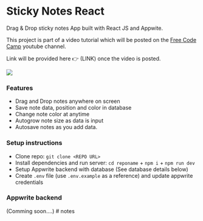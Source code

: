 # Sticky Notes React

Drag & Drop sticky notes App built with React JS and Appwite.

This project is part of a video tutorial which will be posted on the [Free Code Camp](https://www.youtube.com/@freecodecamp) youtube channel.

Link will be provided here 👉 (LINK) once the video is posted.

<img src="demo.gif"/>

### Features

-   Drag and Drop notes anywhere on screen
-   Save note data, position and color in database
-   Change note color at anytime
-   Autogrow note size as data is input
-   Autosave notes as you add data.

### Setup instructions

-   Clone repo: `git clone <REPO URL>`
-   Install dependencies and run server: `cd reponame` + `npm i` + `npm run dev`
-   Setup Appwrite backend with database (See database details below)
-   Create `.env` file (use `.env.example` as a reference) and update appwrite credentials

### Appwrite backend

(Comming soon....)
#   n o t e s  
 